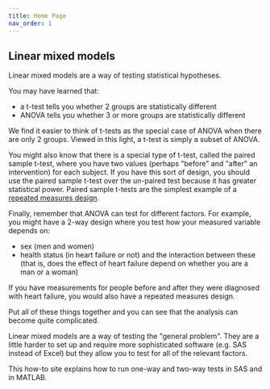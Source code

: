 ```yaml
---
title: Home Page
nav_order: 1
---
```


## Linear mixed models

Linear mixed models are a way of testing statistical hypotheses.

You may have learned that:
+ a t-test tells you whether 2 groups are statistically different
+ ANOVA tells you whether 3 or more groups are statistically different

We find it easier to think of t-tests as the special case of ANOVA when there are only 2 groups. Viewed in this light, a t-test is simply a subset of ANOVA.

You might also know that there is a special type of t-test, called the paired sample t-test, where you have two values (perhaps "before" and "after" an intervention) for each subject. If you have this sort of design, you should use the paired sample t-test over the un-paired test because it has greater statistical power. Paired sample t-tests are the simplest example of a [repeated measures design](https://en.wikipedia.org/wiki/Repeated_measures_design).

Finally, remember that ANOVA can test for different factors. For example, you might have a 2-way design where you test how your measured variable depends on:
+ sex (men and women)
+ health status (in heart failure or not)
and the interaction between these (that is, does the effect of heart failure depend on whether you are a man or a woman)

If you have measurements for people before and after they were diagnosed with heart failure, you would also have a repeated measures design.

Put all of these things together and you can see that the analysis can become quite complicated.

Linear mixed models are a way of testing the "general problem". They are a little harder to set up and require more sophisticated software (e.g. SAS instead of Excel) but they allow you to test for all of the relevant factors.

This how-to site explains how to run one-way and two-way tests in SAS and in MATLAB.
